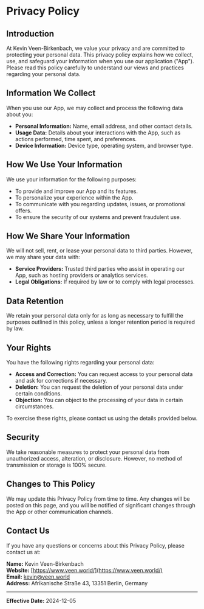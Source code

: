 # Privacy Policy

## Introduction
At Kevin Veen-Birkenbach, we value your privacy and are committed to protecting your personal data. This privacy policy explains how we collect, use, and safeguard your information when you use our application ("App"). Please read this policy carefully to understand our views and practices regarding your personal data.

## Information We Collect
When you use our App, we may collect and process the following data about you:

- **Personal Information:** Name, email address, and other contact details.
- **Usage Data:** Details about your interactions with the App, such as actions performed, time spent, and preferences.
- **Device Information:** Device type, operating system, and browser type.

## How We Use Your Information
We use your information for the following purposes:

- To provide and improve our App and its features.
- To personalize your experience within the App.
- To communicate with you regarding updates, issues, or promotional offers.
- To ensure the security of our systems and prevent fraudulent use.

## How We Share Your Information
We will not sell, rent, or lease your personal data to third parties. However, we may share your data with:

- **Service Providers:** Trusted third parties who assist in operating our App, such as hosting providers or analytics services.
- **Legal Obligations:** If required by law or to comply with legal processes.

## Data Retention
We retain your personal data only for as long as necessary to fulfill the purposes outlined in this policy, unless a longer retention period is required by law.

## Your Rights
You have the following rights regarding your personal data:

- **Access and Correction:** You can request access to your personal data and ask for corrections if necessary.
- **Deletion:** You can request the deletion of your personal data under certain conditions.
- **Objection:** You can object to the processing of your data in certain circumstances.

To exercise these rights, please contact us using the details provided below.

## Security
We take reasonable measures to protect your personal data from unauthorized access, alteration, or disclosure. However, no method of transmission or storage is 100% secure.

## Changes to This Policy
We may update this Privacy Policy from time to time. Any changes will be posted on this page, and you will be notified of significant changes through the App or other communication channels.

## Contact Us
If you have any questions or concerns about this Privacy Policy, please contact us at:

**Name:** Kevin Veen-Birkenbach  
**Website:** [https://www.veen.world/](https://www.veen.world/)  
**Email:** kevin@veen.world  
**Address:** Afrikanische Straße 43, 13351 Berlin, Germany

---
**Effective Date:** 2024-12-05
